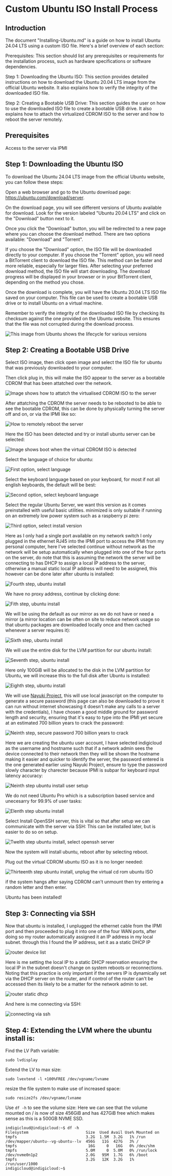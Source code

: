 # Custom Ubuntu ISO Install Process

## Introduction
The document "Installing-Ubuntu.md" is a guide on how to install Ubuntu 24.04 LTS using a custom ISO file. Here's a brief overview of each section:

Prerequisites: This section should list any prerequisites or requirements for the installation process, such as hardware specifications or software dependencies.

Step 1: Downloading the Ubuntu ISO: This section provides detailed instructions on how to download the Ubuntu 20.04 LTS image from the official Ubuntu website. It also explains how to verify the integrity of the downloaded ISO file.

Step 2: Creating a Bootable USB Drive: This section guides the user on how to use the downloaded ISO file to create a bootable USB drive. It also explains how to attach the virtualized CDROM ISO to the server and how to reboot the server remotely.

## Prerequisites
Access to the server via IPMI


## Step 1: Downloading the Ubuntu ISO
To download the Ubuntu 24.04 LTS image from the official Ubuntu website, you can follow these steps:

Open a web browser and go to the Ubuntu download page: https://ubuntu.com/download/server.

On the download page, you will see different versions of Ubuntu available for download. Look for the version labeled "Ubuntu 20.04 LTS" and click on the "Download" button next to it.

Once you click the "Download" button, you will be redirected to a new page where you can choose the download method. There are two options available: "Download" and "Torrent".

If you choose the "Download" option, the ISO file will be downloaded directly to your computer.
If you choose the "Torrent" option, you will need a BitTorrent client to download the ISO file. This method can be faster and more reliable, especially for larger files.
After selecting your preferred download method, the ISO file will start downloading. The download progress will be displayed in your browser or in your BitTorrent client, depending on the method you chose.

Once the download is complete, you will have the Ubuntu 20.04 LTS ISO file saved on your computer. This file can be used to create a bootable USB drive or to install Ubuntu on a virtual machine.

Remember to verify the integrity of the downloaded ISO file by checking its checksum against the one provided on the Ubuntu website. This ensures that the file was not corrupted during the download process.


![This image from Ubuntu shows the lifecycle for various versions](ubuntu-image-lifecycle.png)

## Step 2: Creating a Bootable USB Drive
Select ISO image, then click open image and select the ISO file for ubuntu that was previously downloaded to your computer.

Then click plug in, this will make the ISO appear to the server as a bootable CDROM that has been attatched over the network.

![Image shows how to attatch the virtualised CDROM ISO to the server](attatching-ubuntuiso-over-network.png)

After attatching the CDROM the server needs to be rebooted to be able to see the bootable CDROM, this can be done by physically turning the server off and on, or via the IPMI like so:

![How to remotely reboot the server](remotely-reboot-server.png)

Here the ISO has been detected and try or install ubuntu server can be selected:

![Image shows boot when the virtual CDROM ISO is detected](selecting-tryinstall-ubuntu-boot.png)

Select the language of choice for ubuntu:

![First option, select language](first-step-ubuntuinstall.png)

Select the keyboard language based on your keyboard, for most if not all english keyboards, the default will be best:

![Second option, select keyboard language](second-step-selecting-kb-lang.png)

Select the regular Ubuntu Server, we want this version as it comes preinstalled with useful basic utilities. minimized is only suitable if running on an extremely low power system such as a raspberry pi zero:

![Third option, select install version](third-step-ubuntuinstall.png)

Here as I only had a single port available on my network switch I only plugged in the ethernet RJ45 into the IPMI port to access the IPMI from my personal computer, here I've selected continue without network as the network will be setup automatically when plugged into one of the four ports on the server, do note that this is assuming the network the server will be connecting to has DHCP to assign a local IP address to the server, otherwise a manual static local IP address will need to be assigned, this however can be done later after ubuntu is installed:

![Fourth step, ubuntu install](Fourth-step-ubuntuinstall.png)

We have no proxy address, continue by clicking done:

![Fith step, ubuntu install](Fith-step-ubuntuinstall.png)

We will be using the default as our mirror as we do not have or need a mirror (a mirror location can be often on site to reduce network usage so that ubuntu packages are downloaded locally once and then cached whenever a server requires it):

![Sixth step, ubuntu install](sixth-step-ubuntuinstall.png)

We will use the entire disk for the LVM partition for our ubuntu install:

![Seventh step, ubuntu install](seventh-step-ubuntuinstall.png)

Here only 100GiB will be allocated to the disk in the LVM partition for Ubuntu, we will increase this to the full disk after Ubuntu is installed:

![Eighth step, ubuntu install](eighth-step-ubuntuinstall.png)

We will use [Nayuki Project](https://www.nayuki.io/page/random-password-generator-javascript), this will use local javascript on the computer to generate a secure password (this page can also be downloaded to prove it can run without internet showcasing it doesn't make any calls to a server with the credentials), I have chosen a good middle ground for password length and security, ensuring that it's easy to type into the IPMI yet secure at an estimated 700 billion years to crack the password:

![Neinth step, secure password 700 billion years to crack](nineth-step-ubuntuinstall.png)

Here we are creating the ubuntu user account, I have selected indigicloud as the username and hostname such that if a network admin sees the device connected to their network then they will be shown the hostname making it easier and quicker to identify the server, the password entered is the one generated earlier using Nayuki Project, ensure to type the password slowly character by charecter because IPMI is subpar for keyboard input latency accuracy:

![Neinth step ubuntu install user setup](tenth-step-ubuntuinstall.png)

We do not need Ubuntu Pro which is a subscription based service and unecesarry for 99.9% of user tasks:

![Elenth step ubuntu install](elenth-step-ubuntuinstall.png)

Select Install OpenSSH server, this is vital so that after setup we can communicate with the server via SSH:
This can be installed later, but is easier to do so on setup.

![Twelth step ubuntu install, select openssh server](twelth-step-ubuntuinstall.png)

Now the system will install ubuntu, reboot after by selecting reboot.

Plug out the virtual CDROM ubuntu ISO as it is no longer needed:

![Thirteenth step ubuntu install, unplug the virtual cd rom ubuntu ISO](thirteenth-step-ubuntuinstall.png)

if the system hangs after saying CDROM can't unmount then try entering a random letter and then enter.

Ubuntu has been installed!


## Step 3: Connecting via SSH

Now that ubuntu is installed, I unplugged the ethernet cable from the IPMI port and then proceeded to plug it into one of the four WAN ports, after doing so my router automatically assigned it an IP address in my local subnet. through this I found the IP address, set it as a static DHCP IP

![router device list](router-devices-list.png)

Here is me setting the local IP to a static DHCP reservation ensuring the local IP in the subnet doesn't change on system reboots or reconnections. Noting that this practice is only important if the servers IP is dynamically set via the DHCP server on the router, and if control of the router can't be accessed then its likely to be a matter for the network admin to set.

![router static dhcp](static-local-ip.png)

And here is me connecting via SSH:

![connecting via ssh](connecting-ssh.png)

## Step 4: Extending the LVM where the ubuntu install is:


Find the LV Path variable:

```sudo lvdisplay```

Extend the LV to max size:

```sudo lvextend -l +100%FREE /dev/vgname/lvname```

resize the file system to make use of increased space:

```sudo resize2fs /dev/vgname/lvname```

Use `df -h` to see the volume size:
Here we can see that the volume mounted on / is now of size 456GiB and has 427GiB free which makes sense as this is a 500GB NVME SSD.

```
indigicloud@indigicloud:~$ df -h
Filesystem                         Size  Used Avail Use% Mounted on
tmpfs                              3.2G  1.5M  3.2G   1% /run
/dev/mapper/ubuntu--vg-ubuntu--lv  456G   11G  427G   3% /
tmpfs                               16G     0   16G   0% /dev/shm
tmpfs                              5.0M     0  5.0M   0% /run/lock
/dev/nvme0n1p2                     2.0G   95M  1.7G   6% /boot
tmpfs                              3.2G   12K  3.2G   1% /run/user/1000
indigicloud@indigicloud:~$ 
```


